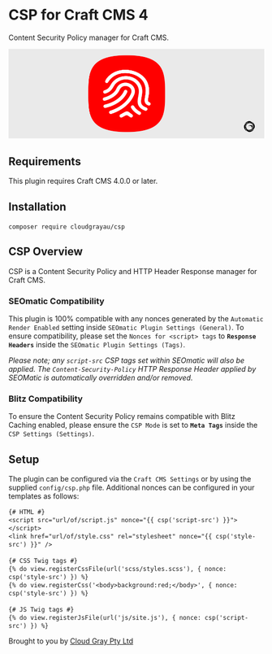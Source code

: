 # CSP for Craft CMS 4

Content Security Policy manager for Craft CMS.

![Screenshot](resources/csp.png)

## Requirements

This plugin requires Craft CMS 4.0.0 or later.

## Installation

`composer require cloudgrayau/csp`

## CSP Overview

CSP is a Content Security Policy and HTTP Header Response manager for Craft CMS.

### SEOmatic Compatibility

This plugin is 100% compatible with any nonces generated by the `Automatic Render Enabled` setting inside `SEOmatic Plugin Settings (General)`. To ensure compatibility, please set the `Nonces for <script> tags` to **`Response Headers`** inside the `SEOmatic Plugin Settings (Tags)`.

*Please note; any `script-src` CSP tags set within SEOmatic will also be applied.
The `Content-Security-Policy` HTTP Response Header applied by SEOMatic is automatically overridden and/or removed.*

### Blitz Compatibility

To ensure the Content Security Policy remains compatible with Blitz Caching enabled, please ensure the `CSP Mode` is set to **`Meta Tags`** inside the `CSP Settings (Settings)`.

## Setup ##

The plugin can be configured via the `Craft CMS Settings` or by using the supplied `config/csp.php` file.
Additional nonces can be configured in your templates as follows:

```twig
{# HTML #}
<script src="url/of/script.js" nonce="{{ csp('script-src') }}"></script>
<link href="url/of/style.css" rel="stylesheet" nonce="{{ csp('style-src') }}" />

{# CSS Twig tags #}
{% do view.registerCssFile(url('scss/styles.scss'), { nonce: csp('style-src') }) %}
{% do view.registerCss('<body>background:red;</body>', { nonce: csp('style-src') }) %}

{# JS Twig tags #}
{% do view.registerJsFile(url('js/site.js'), { nonce: csp('script-src') }) %}
```

Brought to you by [Cloud Gray Pty Ltd](https://cloudgray.com.au/)
